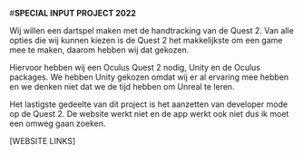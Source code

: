#**SPECIAL INPUT PROJECT 2022**

Wij willen een dartspel maken met de handtracking van de Quest 2. Van alle opties die wij kunnen kiezen is de Quest 2 het makkelijkste om een game mee te maken, daarom hebben wij dat gekozen. 
  
Hiervoor hebben wij een Oculus Quest 2 nodig, Unity en de Oculus packages. We hebben Unity gekozen omdat wij er al ervaring mee hebben en we denken niet dat we de tijd hebben om Unreal te leren.
  
Het lastigste gedeelte van dit project is het aanzetten van developer mode op de Quest 2. De website werkt niet en de app werkt ook niet dus ik moet een omweg gaan zoeken.

[WEBSITE LINKS]